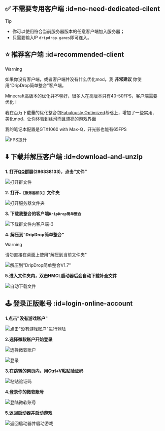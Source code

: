 ## ✅ 不需要专用客户端 :id=no-need-dedicated-cilent
> [!tip]
> + 你可以使用符合当前服务器版本的任意客户端加入服务器；
> + 只需要输入IP `dripdrop.games`即可连入。


## ⭐ 推荐客户端 :id=recommended-client

> [!warning]
> 如果你没有客户端，或者客户端并没有什么优化mod，我 **非常建议** 你使用“DripDrop简单整合”客户端。

Minecraft高版本的优化并不够好，很多人在高版本只有40-50FPS，客户端需要优化！

我在百万下载量的优化整合包[Fabulously Optimized](https://www.curseforge.com/minecraft/modpacks/fabulously-optimized)基础上，增加了一些实用、美化mod，让你体验到丝滑而且漂亮的游戏界面

我的笔记本配置是GTX1060 with Max-Q，开光影也能有65FPS

![FPS提升](pics/download/fps.png)

## ⬇️ 下载并解压客户端 :id=download-and-unzip

**1. 打开[QQ群聊](https://jq.qq.com/?_wv=1027&k=VoMxW5eI)(286338133)，点击“文件”**

![打开群文件](pics/download/1.png)

**2. 打开`★【服务器相关】`文件夹**

![打开服务器文件夹](pics/download/2.png)

**3. 下载我整合的客户端`DripDrop简单整合`**

![下载群文件内客户端-3](pics/download/3.png)

**4. 解压到"DripDrop简单整合"**

> [!warning]
请勿直接在桌面上使用"解压到当前文件夹"

![解压到"DripDrop简单整合V1.7"](pics/download/4.png)

**5.进入文件夹内，双击HMCL启动器后会自动下载补全文件**

![自动下载文件](pics/download/5.png)

## 🕹️ 登录正版账号 :id=login-online-account

**1.点击"没有游戏账户"**

![点击"没有游戏账户"进行登陆](pics/download/6.png)

**2.选择微软账户开始登录**

![选择微软账户](pics/download/7.png)

![登录](pics/download/8.png)

**3.在跳转的网页内，用Ctrl+V粘贴验证码**

![粘贴验证码](pics/download/9.png)

**4.登录你的微软账号**

![登陆微软账号](pics/download/10.png)

**5.返回启动器并启动游戏**

![返回启动器并启动游戏](pics/download/11.png)
